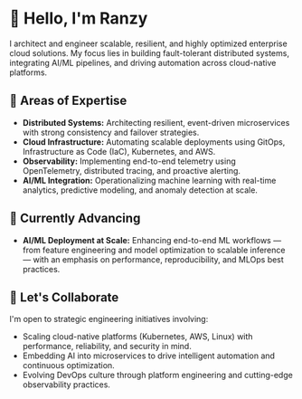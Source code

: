 # 👋 Hello, I'm Ranzy

I architect and engineer scalable, resilient, and highly optimized enterprise cloud solutions. My focus lies in building fault-tolerant distributed systems, integrating AI/ML pipelines, and driving automation across cloud-native platforms.

## 🔧 Areas of Expertise
- **Distributed Systems:** Architecting resilient, event-driven microservices with strong consistency and failover strategies.
- **Cloud Infrastructure:** Automating scalable deployments using GitOps, Infrastructure as Code (IaC), Kubernetes, and AWS.
- **Observability:** Implementing end-to-end telemetry using OpenTelemetry, distributed tracing, and proactive alerting.
- **AI/ML Integration:** Operationalizing machine learning with real-time analytics, predictive modeling, and anomaly detection at scale.

## 🚀 Currently Advancing
- **AI/ML Deployment at Scale:** Enhancing end-to-end ML workflows — from feature engineering and model optimization to scalable inference — with an emphasis on performance, reproducibility, and MLOps best practices.

## 🤝 Let's Collaborate
I'm open to strategic engineering initiatives involving:
- Scaling cloud-native platforms (Kubernetes, AWS, Linux) with performance, reliability, and security in mind.
- Embedding AI into microservices to drive intelligent automation and continuous optimization.
- Evolving DevOps culture through platform engineering and cutting-edge observability practices.

<!---
ranzyblessings/ranzyblessings is a ✨ special ✨ repository because its `README.md` (this file) appears on your GitHub profile.
You can click the Preview link to take a look at your changes.
--->
